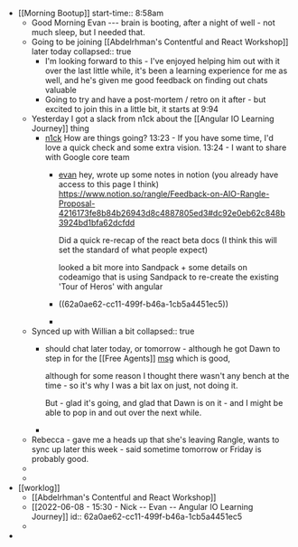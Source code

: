 - [[Morning Bootup]]
  start-time:: 8:58am
	- Good Morning Evan --- brain is booting, after a night of well - not much sleep, but I needed that.
	- Going to be joining [[Abdelrhman's Contentful and React Workshop]] later today
	  collapsed:: true
		- I'm looking forward to this - I've enjoyed helping him out with it over the last little while, it's been a learning experience for me as well, and he's given me good feedback on finding out chats valuable
		- Going to try and have a post-mortem / retro on it after - but excited to join this in a little bit, it starts at 9:94
	- Yesterday I got a slack from n1ck about the [[Angular IO Learning Journey]] thing
		- [n1ck](https://rangle.slack.com/archives/D02JJNK3L/p1654622580545009)
		  How are things going?
		  13:23 - If you have some time, I'd love a quick check and some extra vision.
		  13:24 - I want to share with Google core team
			- [evan](https://rangle.slack.com/archives/D02JJNK3L/p1654651745863809) hey,
			  wrote up some notes in notion (you already have access to this page I think)
			  https://www.notion.so/rangle/Feedback-on-AIO-Rangle-Proposal-4216173fe8b84b26943d8c4887805ed3#dc92e0eb62c848b3924bd1bfa62dcfdd
			  
			  Did a quick re-recap of the react beta docs (I think this will set the standard of what people expect)
			  
			  looked a bit more into Sandpack + some details on codeamigo that is using Sandpack to re-create the existing 'Tour of Heros' with angular
			- ((62a0ae62-cc11-499f-b46a-1cb5a4451ec5))
			-
	- Synced up with Willian a bit
	  collapsed:: true
		- should chat later today, or tomorrow - although he got Dawn to step in for the [[Free Agents]] [msg](https://rangle.slack.com/archives/DJ2J7S4KV/p1654620294007529) which is good,
		  
		  although for some reason I thought there wasn't any bench at the time - so it's why I was a bit lax on just, not doing it.
		  
		  But - glad it's going, and glad that Dawn is on it - and I might be able to pop in and out over the next while.
		-
	- Rebecca - gave me a heads up that she's leaving Rangle, wants to sync up later this week - said sometime tomorrow or Friday is probably good.
	-
	-
- [[worklog]]
	- [[Abdelrhman's Contentful and React Workshop]]
	- [[2022-06-08 - 15:30 - Nick -- Evan -- Angular IO Learning Journey]]
	  id:: 62a0ae62-cc11-499f-b46a-1cb5a4451ec5
	-
-